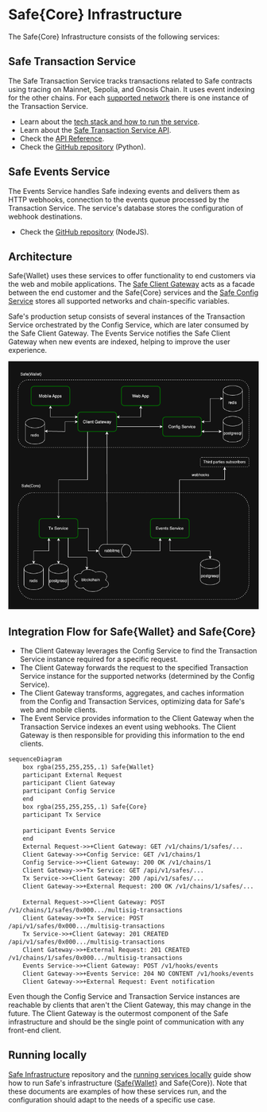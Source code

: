 # Safe{Core} Infrastructure

The Safe{Core} Infrastructure consists of the following services:

## Safe Transaction Service

The Safe Transaction Service tracks transactions related to Safe contracts using tracing on Mainnet, Sepolia, and Gnosis Chain. It uses event indexing for the other chains. For each [supported network](./transaction-service-supported-networks.md) there is one instance of the Transaction Service.

- Learn about the [tech stack and how to run the service](./api-safe-transaction-service.mdx).
- Learn about the [Safe Transaction Service API](./transaction-service-overview.mdx).
- Check the [API Reference](./transaction-service-reference.mdx).
- Check the [GitHub repository](https://github.com/safe-global/safe-transaction-service) (Python).

## Safe Events Service

The Events Service handles Safe indexing events and delivers them as HTTP webhooks, connection to the events queue processed by the Transaction Service. The service's database stores the configuration of webhook destinations.

- Check the [GitHub repository](https://github.com/safe-global/safe-events-service) (NodeJS).

## Architecture

Safe{Wallet} uses these services to offer functionality to end customers via the web and mobile applications. The [Safe Client Gateway](https://github.com/safe-global/safe-client-gateway-nest) acts as a facade between the end customer and the Safe{Core} services and the [Safe Config Service](https://github.com/safe-global/safe-config-service) stores all supported networks and chain-specific variables.

Safe's production setup consists of several instances of the Transaction Service orchestrated by the Config Service, which are later consumed by the Safe Client Gateway. The Events Service notifies the Safe Client Gateway when new events are indexed, helping to improve the user experience.

![Overview of the backend services and their components.](../../assets/diagram-services.png)

## Integration Flow for Safe{Wallet} and Safe{Core}

- The Client Gateway leverages the Config Service to find the Transaction Service instance required for a specific request.
- The Client Gateway forwards the request to the specified Transaction Service instance for the supported networks (determined by the Config Service).
- The Client Gateway transforms, aggregates, and caches information from the Config and Transaction Services, optimizing data for Safe's web and mobile clients.
- The Event Service provides information to the Client Gateway when the Transaction Service indexes an event using webhooks. The Client Gateway is then responsible for providing this information to the end clients.

``` mermaid
sequenceDiagram
    box rgba(255,255,255,.1) Safe{Wallet}
    participant External Request
    participant Client Gateway
    participant Config Service
    end
    box rgba(255,255,255,.1) Safe{Core}
    participant Tx Service
    
    participant Events Service
    end
    External Request->>+Client Gateway: GET /v1/chains/1/safes/...
    Client Gateway->>+Config Service: GET /v1/chains/1
    Config Service->>+Client Gateway: 200 OK /v1/chains/1
    Client Gateway->>+Tx Service: GET /api/v1/safes/...
    Tx Service->>+Client Gateway: 200 /api/v1/safes/...
    Client Gateway->>+External Request: 200 OK /v1/chains/1/safes/...

    External Request->>+Client Gateway: POST /v1/chains/1/safes/0x000.../multisig-transactions
    Client Gateway->>+Tx Service: POST /api/v1/safes/0x000.../multisig-transactions
    Tx Service->>+Client Gateway: 201 CREATED /api/v1/safes/0x000.../multisig-transactions
    Client Gateway->>+External Request: 201 CREATED /v1/chains/1/safes/0x000.../multisig-transactions
    Events Service->>+Client Gateway: POST /v1/hooks/events
    Client Gateway->>+Events Service: 204 NO CONTENT /v1/hooks/events
    Client Gateway->>+External Request: Event notification
```

Even though the Config Service and Transaction Service instances are reachable by clients that aren't the Client Gateway, this may change in the future. The Client Gateway is the outermost component of the Safe infrastructure and should be the single point of communication with any front-end client.

## Running locally

[Safe Infrastructure](https://github.com/safe-global/safe-infrastructure) repository and the [running services locally](https://github.com/safe-global/safe-infrastructure/blob/main/docs/running_locally.md) guide show how to run Safe's infrastructure ([Safe{Wallet}](https://app.safe.global) and Safe{Core}). Note that these documents are examples of how these services run, and the configuration should adapt to the needs of a specific use case.
